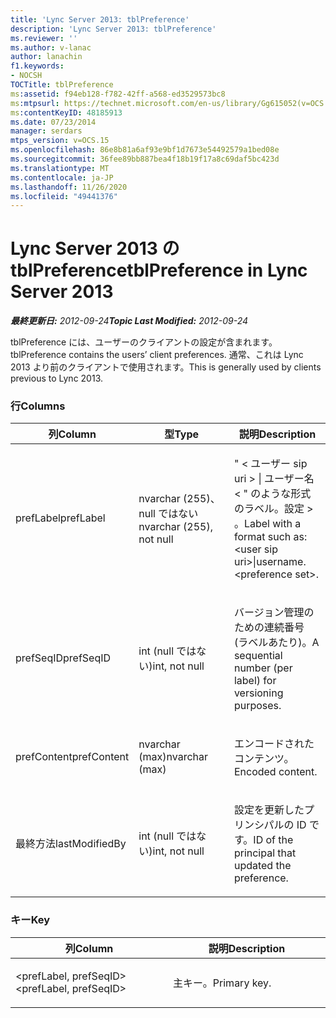 ```yaml
---
title: 'Lync Server 2013: tblPreference'
description: 'Lync Server 2013: tblPreference'
ms.reviewer: ''
ms.author: v-lanac
author: lanachin
f1.keywords:
- NOCSH
TOCTitle: tblPreference
ms:assetid: f94eb128-f782-42ff-a568-ed3529573bc8
ms:mtpsurl: https://technet.microsoft.com/en-us/library/Gg615052(v=OCS.15)
ms:contentKeyID: 48185913
ms.date: 07/23/2014
manager: serdars
mtps_version: v=OCS.15
ms.openlocfilehash: 86e8b81a6af93e9bf1d7673e54492579a1bed08e
ms.sourcegitcommit: 36fee89bb887bea4f18b19f17a8c69daf5bc423d
ms.translationtype: MT
ms.contentlocale: ja-JP
ms.lasthandoff: 11/26/2020
ms.locfileid: "49441376"
---
```

# <a name="tblpreference-in-lync-server-2013"></a><span data-ttu-id="d0603-103">Lync Server 2013 の tblPreference</span><span class="sxs-lookup"><span data-stu-id="d0603-103">tblPreference in Lync Server 2013</span></span>

<div data-xmlns="http://www.w3.org/1999/xhtml">

<div class="topic" data-xmlns="http://www.w3.org/1999/xhtml" data-msxsl="urn:schemas-microsoft-com:xslt" data-cs="https://msdn.microsoft.com/">

<div data-asp="https://msdn2.microsoft.com/asp">



</div>

<div id="mainSection">

<div id="mainBody"><span data-ttu-id="d0603-104">

<span> </span></span><span class="sxs-lookup"><span data-stu-id="d0603-104">

<span> </span></span></span>

<span data-ttu-id="d0603-105">_**最終更新日:** 2012-09-24_</span><span class="sxs-lookup"><span data-stu-id="d0603-105">_**Topic Last Modified:** 2012-09-24_</span></span>

<span data-ttu-id="d0603-106">tblPreference には、ユーザーのクライアントの設定が含まれます。</span><span class="sxs-lookup"><span data-stu-id="d0603-106">tblPreference contains the users’ client preferences.</span></span> <span data-ttu-id="d0603-107">通常、これは Lync 2013 より前のクライアントで使用されます。</span><span class="sxs-lookup"><span data-stu-id="d0603-107">This is generally used by clients previous to Lync 2013.</span></span>

### <a name="columns"></a><span data-ttu-id="d0603-108">行</span><span class="sxs-lookup"><span data-stu-id="d0603-108">Columns</span></span>

<table>
<colgroup>
<col style="width: 33%" />
<col style="width: 33%" />
<col style="width: 33%" />
</colgroup>
<thead>
<tr class="header">
<th><span data-ttu-id="d0603-109">列</span><span class="sxs-lookup"><span data-stu-id="d0603-109">Column</span></span></th>
<th><span data-ttu-id="d0603-110">型</span><span class="sxs-lookup"><span data-stu-id="d0603-110">Type</span></span></th>
<th><span data-ttu-id="d0603-111">説明</span><span class="sxs-lookup"><span data-stu-id="d0603-111">Description</span></span></th>
</tr>
</thead>
<tbody>
<tr class="odd">
<td><p><span data-ttu-id="d0603-112">prefLabel</span><span class="sxs-lookup"><span data-stu-id="d0603-112">prefLabel</span></span></p></td>
<td><p><span data-ttu-id="d0603-113">nvarchar (255)、null ではない</span><span class="sxs-lookup"><span data-stu-id="d0603-113">nvarchar (255), not null</span></span></p></td>
<td><p><span data-ttu-id="d0603-114">" &lt; ユーザー sip uri &gt; | ユーザー名 &lt; " のような形式のラベル。設定 &gt; 。</span><span class="sxs-lookup"><span data-stu-id="d0603-114">Label with a format such as: &lt;user sip uri&gt;|username.&lt;preference set&gt;.</span></span></p></td>
</tr>
<tr class="even">
<td><p><span data-ttu-id="d0603-115">prefSeqID</span><span class="sxs-lookup"><span data-stu-id="d0603-115">prefSeqID</span></span></p></td>
<td><p><span data-ttu-id="d0603-116">int (null ではない)</span><span class="sxs-lookup"><span data-stu-id="d0603-116">int, not null</span></span></p></td>
<td><p><span data-ttu-id="d0603-117">バージョン管理のための連続番号 (ラベルあたり)。</span><span class="sxs-lookup"><span data-stu-id="d0603-117">A sequential number (per label) for versioning purposes.</span></span></p></td>
</tr>
<tr class="odd">
<td><p><span data-ttu-id="d0603-118">prefContent</span><span class="sxs-lookup"><span data-stu-id="d0603-118">prefContent</span></span></p></td>
<td><p><span data-ttu-id="d0603-119">nvarchar (max)</span><span class="sxs-lookup"><span data-stu-id="d0603-119">nvarchar (max)</span></span></p></td>
<td><p><span data-ttu-id="d0603-120">エンコードされたコンテンツ。</span><span class="sxs-lookup"><span data-stu-id="d0603-120">Encoded content.</span></span></p></td>
</tr>
<tr class="even">
<td><p><span data-ttu-id="d0603-121">最終方法</span><span class="sxs-lookup"><span data-stu-id="d0603-121">lastModifiedBy</span></span></p></td>
<td><p><span data-ttu-id="d0603-122">int (null ではない)</span><span class="sxs-lookup"><span data-stu-id="d0603-122">int, not null</span></span></p></td>
<td><p><span data-ttu-id="d0603-123">設定を更新したプリンシパルの ID です。</span><span class="sxs-lookup"><span data-stu-id="d0603-123">ID of the principal that updated the preference.</span></span></p></td>
</tr>
</tbody>
</table>


### <a name="key"></a><span data-ttu-id="d0603-124">キー</span><span class="sxs-lookup"><span data-stu-id="d0603-124">Key</span></span>

<table>
<colgroup>
<col style="width: 50%" />
<col style="width: 50%" />
</colgroup>
<thead>
<tr class="header">
<th><span data-ttu-id="d0603-125">列</span><span class="sxs-lookup"><span data-stu-id="d0603-125">Column</span></span></th>
<th><span data-ttu-id="d0603-126">説明</span><span class="sxs-lookup"><span data-stu-id="d0603-126">Description</span></span></th>
</tr>
</thead>
<tbody>
<tr class="odd">
<td><p><span data-ttu-id="d0603-127">&lt;prefLabel, prefSeqID&gt;</span><span class="sxs-lookup"><span data-stu-id="d0603-127">&lt;prefLabel, prefSeqID&gt;</span></span></p></td>
<td><p><span data-ttu-id="d0603-128">主キー。</span><span class="sxs-lookup"><span data-stu-id="d0603-128">Primary key.</span></span></p></td>
</tr>
</tbody>
</table><span data-ttu-id="d0603-129">


</div>

<span> </span>

</div>

</div>

</span><span class="sxs-lookup"><span data-stu-id="d0603-129">


</div>

<span> </span>

</div>

</div>

</span></span></div>

